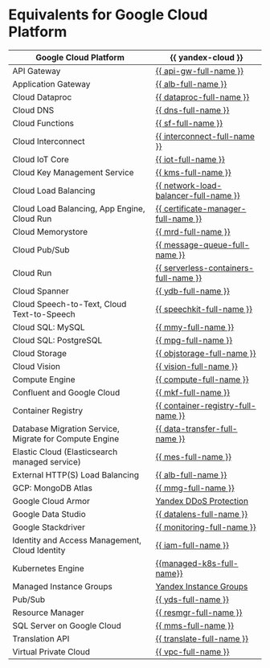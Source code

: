# Equivalents for Google Cloud Platform

| Google Cloud Platform | {{ yandex-cloud }} |
| ---- | ---- |
| API Gateway | [{{ api-gw-full-name }}](../../api-gateway/) |
| Application Gateway | [{{ alb-full-name }}](../../application-load-balancer/) |
| Cloud Dataproc | [{{ dataproc-full-name }}](../../data-proc/) |
| Cloud DNS | [{{ dns-full-name }}](../../dns/) |
| Cloud Functions | [{{ sf-full-name }}](../../functions/) |
| Cloud Interconnect | [{{ interconnect-full-name }}](../../interconnect/) |
| Cloud IoT Core | [{{ iot-full-name }}](../../iot-core/) |
| Cloud Key Management Service | [{{ kms-full-name }}](../../kms/) |
| Cloud Load Balancing | [{{ network-load-balancer-full-name }}](../../network-load-balancer/) |
| Cloud Load Balancing, App Engine, Cloud Run | [{{ certificate-manager-full-name }}](../../certificate-manager/) |
| Cloud Memorystore | [{{ mrd-full-name }}](../../managed-redis/) |
| Cloud Pub/Sub | [{{ message-queue-full-name }}](../../message-queue/) |
| Cloud Run | [{{ serverless-containers-full-name }}](../../serverless-containers/) |
| Cloud Spanner | [{{ ydb-full-name }}](../../ydb/) |
| Cloud Speech-to-Text, Cloud Text-to-Speech | [{{ speechkit-full-name }}](../../speechkit/) |
| Cloud SQL: MySQL | [{{ mmy-full-name }}](../../managed-mysql/) |
| Cloud SQL: PostgreSQL | [{{ mpg-full-name }}](../../managed-postgresql/) |
| Cloud Storage | [{{ objstorage-full-name }}](../../storage/) |
| Cloud Vision | [{{ vision-full-name }}](../../vision/) |
| Compute Engine | [{{ compute-full-name }}](../../compute/) |
| Confluent and Google Cloud | [{{ mkf-full-name }}](../../managed-kafka/) |
| Container Registry | [{{ container-registry-full-name }}](../../container-registry/) |
| Database Migration Service, Migrate for Compute Engine | [{{ data-transfer-full-name }}](../../data-transfer/) |
| Elastic Cloud (Elasticsearch managed service) | [{{ mes-full-name }}](../../managed-elasticsearch/) |
| External HTTP(S) Load Balancing | [{{ alb-full-name }}](../../application-load-balancer/) |
| GCP: MongoDB Atlas | [{{ mmg-full-name }}](../../managed-mongodb/) |
| Google Cloud Armor | [Yandex DDoS Protection](../../vpc/ddos-protection/) |
| Google Data Studio | [{{ datalens-full-name }}](../../datalens/) |
| Google Stackdriver | [{{ monitoring-full-name }}](../../monitoring/) |
| Identity and Access Management, Cloud Identity | [{{ iam-full-name }}](../../iam/) |
| Kubernetes Engine | [{{managed-k8s-full-name}}](../../managed-kubernetes/) |
| Managed Instance Groups | [Yandex Instance Groups](../../compute/concepts/instance-groups/) |
| Pub/Sub | [{{ yds-full-name }}](../../data-streams/) |
| Resource Manager | [{{ resmgr-full-name }}](../../resource-manager/) |
| SQL Server on Google Cloud | [{{ mms-full-name }}](../../managed-sqlserver/) |
| Translation API | [{{ translate-full-name }}](../../translate/) |
| Virtual Private Cloud | [{{ vpc-full-name }}](../../vpc/) |
